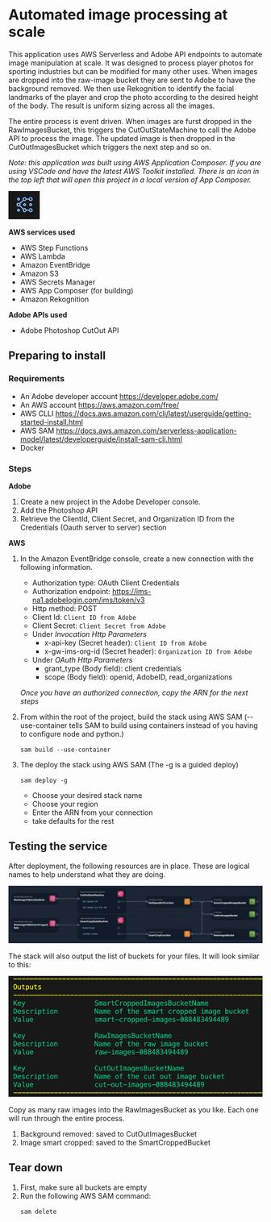 # Automated image processing at scale
This application uses AWS Serverless and Adobe API endpoints to automate image manipulation at scale. It was designed to process player photos for sporting industries but can be modified for many other uses. When images are dropped into the raw-image bucket they are sent to Adobe to have the background removed. We then use Rekognition to identify the facial landmarks of the player and crop the photo according to the desired height of the body. The result is uniform sizing across all the images.

The entire process is event driven. When images are furst dropped in the RawImagesBucket, this triggers the CutOutStateMachine to call the Adobe API to process the image. The updated image is then dropped in the CutOutImagesBucket which triggers the next step and so on.

*Note: this application was built using AWS Application Composer. If you are using VSCode and have the latest AWS Toolkit installed. There is an icon in the top left that will open this project in a local version of App Composer.*

![App Composer Icon](static/icon.png)

**AWS services used**
* AWS Step Functions
* AWS Lambda
* Amazon EventBridge
* Amazon S3
* AWS Secrets Manager
* AWS App Composer (for building)
* Amazon Rekognition

**Adobe APIs used**
* Adobe Photoshop CutOut API

## Preparing to install

### Requirements
* An Adobe developer account https://developer.adobe.com/
* An AWS account https://aws.amazon.com/free/
* AWS CLLI https://docs.aws.amazon.com/cli/latest/userguide/getting-started-install.html
* AWS SAM https://docs.aws.amazon.com/serverless-application-model/latest/developerguide/install-sam-cli.html
* Docker

### Steps
**Adobe**
1. Create a new project in the Adobe Developer console.
1. Add the Photoshop API
1. Retrieve the ClientId, Client Secret, and Organization ID from the Credentials (Oauth server to server) section

**AWS**
1. In the Amazon EventBridge console, create a new connection with the following information.
    * Authorization type: OAuth Client Credentials
    * Authorization endpoint: https://ims-na1.adobelogin.com/ims/token/v3
    * Http method: POST
    * Client Id: `Client ID from Adobe`
    * Client Secret: `Client Secret from Adobe`
    * Under *Invocation Http Parameters*
        * x-api-key (Secret header): `Client ID from Adobe`
        * x-gw-ims-org-id (Secret header): `Organization ID from Adobe`
    * Under *OAuth Http Parameters*
        * grant_type (Body field): client credentials
        * scope (Body field): openid, AdobeID, read_organizations

    *Once you have an authorized connection, copy the ARN for the next steps*

1. From within the root of the project, build the stack using AWS SAM (--use-container tells SAM to build using containers instead of you having to configure node and python.)
    ```
    sam build --use-container
    ```
1. The deploy the stack using AWS SAM (The -g is a guided deploy)
    ```
    sam deploy -g
    ```
    * Choose your desired stack name
    * Choose your region
    * Enter the ARN from your connection
    * take defaults for the rest

## Testing the service
After deployment, the following resources are in place. These are logical names to help understand what they are doing.

![Application Architecture](static/arch.png "Application Architecture")

The stack will also output the list of buckets for your files. It will look similar to this:

![Outputs](static/outputs.png "Output list of buckets")

Copy as many raw images into the RawImagesBucket as you like. Each one will run through the entire process.

1. Background removed: saved to CutOutImagesBucket
1. Image smart cropped: saved to the SmartCroppedBucket

## Tear down
1. First, make sure all buckets are empty
1. Run the following AWS SAM command:
    ```
    sam delete
    ```
